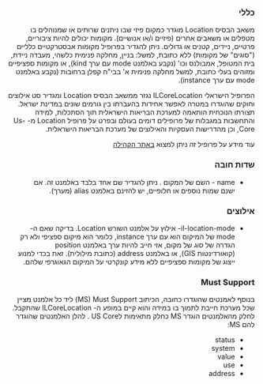 <div dir="rtl" markdown="1">

### כללי
משאב הבסיס Location מוגדר כמקום פיזי שבו ניתנים שרותים או שמנוהלים בו מטפלים או משאבים אחרים (פיזיים ו/או אנושיים). מקומות יכולים להיות ציבוריים, פרטיים, ניידים, קטנים או גדולים. ניתן להגדיר בפרופיל מקומות אבסטרקטיים כלליים ("סוגים" של מקומות) ללא כתובת, למשל: בניין, מחלקה פנימית כלשהי, מעבדה ניידת, בית המטופל, אמבולנס וכו' (נקבע באלמנט mode עם ערך kind), או מקומות ספציפיים ומזוהים בעלי כתובת, למשל מחלקה פנימית א' בבי"ח קפלן ברחובות (נקבע באלמנט mode עם ערך instance).

הפרופיל הישראלי ILCoreLocation נגזר ממשאב הבסיס Location ומגדיר סט אילוצים וחוקים שהוגדרו במטרה לאפשר אחידות בהעברתו בין גורמים שונים במדינת ישראל. תצורתו הנוכחית הותאמה למערכת הבריאות הישראלית תוך הסתכלות, למידה והתחשבות במגבלות של פרופילים דומים בעולם ובפרט על פרופיל Location מ- Us-Core, וכן מהדרישות העסקיות והאילוצים של מערכת הבריאות הישראלית.

עוד מידע על פרופיל זה ניתן למצוא 
[ באתר הקהילה](https://www.fhir-il-community.org/projects/ilcore-location%E2%80%AF---%D7%A4%D7%A8%D7%95%D7%A4%D7%99%D7%9C-%D7%9E%D7%A7%D7%95%D7%9D)

### שדות חובה

- name - השם של המקום . ניתן להגדיר שם אחד בלבד באלמנט זה. אם ישנם שמות נוספים או חלופיים, יש להזינם באלמנט alias (מערך).

### אילוצים

- il-location-mode- אילוץ על אלמנט השורש Location. בדיקה שאם ה-mode של המיקום הוא עם ערך instance, כלומר הוא מיקום ספציפי ולא רק הגדרה של _סוג_ של מקום, אזי חייב להיות ערך באלמנט position (קואורדינטות GIS), או באלמנט address (כתובת מילולית). זאת בכדי למנוע ייצוג של מקומות ספציפיים ללא מידע קונקרטי על המיקום הגאוגרפי שלהם.

### Must Support

בנוסף לאמנטים שהוגדרו כחובה, הכיתוב MS) Must Support) ליד כל אלמנט מציין שכל מערכת חייבת לתמוך בו במידה והוא קיים במופע ה- ILCoreLocation שהתקבל. לחלק מהאלמנטים הוגדר MS כחלק מתאימות לUS Core . להלן האלמנטים שהוגדר להם MS:

- status
- system
- value
- use
- address
</div>